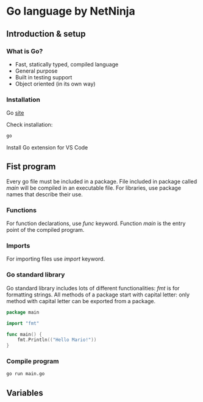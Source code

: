 # Go language by NetNinja

## Introduction & setup

### What is Go?

- Fast, statically typed, compiled language
- General purpose
- Built in testing support
- Object oriented (in its own way)

### Installation

Go [site](https://go.dev/)

Check installation:

```sh
go
```

Install Go extension for VS Code

## Fist program

Every go file must be included in a package.
File included in package called *main* will be compiled in an executable file.
For libraries, use package names that describe their use.

### Functions

For function declarations, use *func* keyword.
Function *main* is the entry point of the compiled program.

### Imports

For importing files use *import* keyword.

### Go standard library

Go standard library includes lots of different functionalities: *fmt* is for formatting strings.
All methods of a package start with capital letter: only method with capital letter can be exported from a package.


```go
package main

import "fmt"

func main() {
	fmt.Println(("Hello Mario!"))
}
```

### Compile program

```sh
go run main.go
```

## Variables

